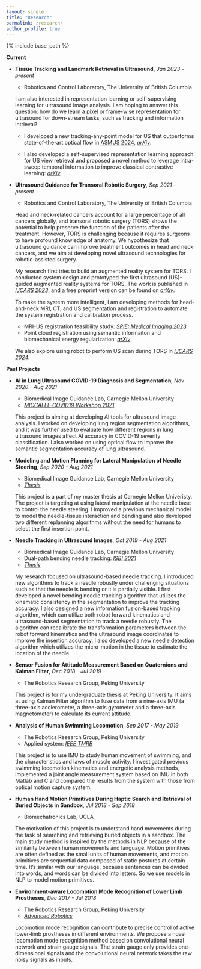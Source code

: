 ```yaml
---
layout: single
title: "Research"
permalink: /research/
author_profile: true
---
```


{% include base_path %}

**Current**

* **Tissue Tracking and Landmark Retrieval in Ultrasound**, *Jan 2023 - present*
    *  Robotics and Control Laboratory, The University of British Columbia

    I am also interested in representation learning or self-supervising learning for ultrasound image analysis. I am hoping to answer this question: how do we learn a pixel or frame-wise representation for ultrasound for down-stream tasks, such as tracking and information intrieval?

    *  I developed a new tracking-any-point model for US that outperforms state-of-the-art optical flow in [ASMUS 2024](https://link.springer.com/chapter/10.1007/978-3-031-73647-6_5), [*arXiv*](https://arxiv.org/abs/2403.04969).

    * I also developed a self-supervised representation learning approach for US view retrieval and proposed a novel method to leverage intra-sweep temporal information to improve classical contrastive learning:  [*arXiv*](https://arxiv.org/abs/2412.07741).

* **Ultrasound Guidance for Transoral Robotic Surgery**, *Sep 2021 - present*
    *  Robotics and Control Laboratory, The University of British Columbia

    Head and neck-related cancers account for a large percentage of all cancers globally, and transoral robotic surgery (TORS) shows the potential to help preserve the function of the patients after the treatment. However, TORS is challenging because it requires surgeons to have profound knowledge of anatomy. We hypothesize that ultrasound guidance can improve treatment outcomes in head and neck cancers, and we aim at developing novel ultrasound technologies for robotic-assisted surgery. 

    My research first tries to build an augmented reality system for TORS. I conducted system design and prototyped  the first ultrasound (US)-guided augmented reality systems for TORS. The work is published in [*IJCARS 2023*](https://link.springer.com/article/10.1007/s11548-023-02898-y), and a free preprint version can be found on [*arXiv*](https://arxiv.org/abs/2211.16544).

    To make the system more intelligent, I am developing methods for head-and-neck MRI, CT, and US segmentation and registration to automate the system registration and calibration process.
    * MRI-US registration feasibility study: [*SPIE: Medical Imaging 2023*](https://www.spiedigitallibrary.org/conference-proceedings-of-spie/12466/1246625/Feasibility-of-MRI-US-registration-in-oropharynx-for-transoral-robotic/10.1117/12.2655032.short)
    * Point cloud registration using semantic informaiton and biomechanical energy regularization: [*arXiv*](https://arxiv.org/abs/2503.00972)

    We also explore using robot to perform US scan during TORS in [*IJCARS 2024*](https://link.springer.com/article/10.1007/s11548-024-03160-9).
    


**Past Projects**

* **AI in Lung Ultrasound COVID-19 Diagnosis and Segmentation**, *Nov 2020 - Aug 2021*
    *  Biomedical Image Guidance Lab, Carnegie Mellon University
    *  [*MICCAI LL-COVID19 Workshop 2021*](https://link.springer.com/chapter/10.1007/978-3-030-90874-4_14)
    
    This project is aiming at developing AI tools for ultrasound image analysis. I worked on developing lung region segmentation algorithms, and it was further used to evaluate how different regions in lung ultrasound images affect AI accuracy in COVID-19 severity classification. I also worked on using optical flow to improve the semantic segmentation accuracy of lung ultrasound.

* **Modeling and Motion Planning for Lateral Manipulation of Needle Steering**, *Sep 2020 - Aug 2021*
    *  Biomedical Image Guidance Lab, Carnegie Mellon University
    *  [*Thesis*](https://www.ri.cmu.edu/publications/ultrasound-based-needle-tracking-and-lateral-manipulation-planning-for-common-needle-steering/)

    This project is a part of my master thesis at Carnegie Mellon Univeristy. The project is targeting at using lateral manipulation at the needle base to control the needle steering. I improved a previous mechanical model to model the needle-tissue interaction and bending and also developed two different replanning algorithms without the need for humans to select the first insertion point.

* **Needle Tracking in Ultrasound Images**, *Oct 2019 - Aug 2021*
    * Biomedical Image Guidance Lab, Carnegie Mellon University
    * Dual-path bending needle tracking: [*ISBI 2021*](https://ieeexplore.ieee.org/abstract/document/9433804) 
    * [*Thesis*](https://www.ri.cmu.edu/publications/ultrasound-based-needle-tracking-and-lateral-manipulation-planning-for-common-needle-steering/)

    My research focused on ultrasound-based needle tracking.  I introduced new algorithms to track a needle robustly under challenging situations such as that the needle is bending or it is partially visible. I first developed a novel bending needle tracking algorithm that utilizes the kinematic consistency in the segmentation to improve the tracking accuracy. I also designed a new information fusion-based tracking algorithm, which can utilize both robot forward kinematics and ultrasound-based segmentation to track a needle robustly. The algorithm can recalibrate the transformation parameters between the robot forward kinematics and the ultrasound image coordinates to improve the insertion accuracy. I also developed a new needle detection algorithm which utilizes the micro-motion in the tissue to estimate the location of the needle.

* **Sensor Fusion for Attitude Measurement Based on Quaternions and Kalman Filter**, *Dec 2018 - Jul 2019*
    * The Robotics Research Group, Peking University

    This project is for my undergraduate thesis at Peking University. It aims at using Kalman Filter algorithm to fuse data from a nine-axis IMU (a three-axis acclerometer, a three-axis gyrometer and a three-axis magnetometer) to calculate its current attitude. 

* **Analysis of Human Swimming Locomotion**, *Sep 2017 - May 2019*
    * The Robotics Research Group, Peking University
    * Applied system: [*IEEE TMRB*](https://ieeexplore.ieee.org/abstract/document/9090211/)

    This project is to use IMU to study human movement of swimming, and the characteristics and laws of muscle activity. 
    I investigated previous swimming locomotion kinematics and energetic analysis methods, implemented a joint angle measurement system based on IMU in both Matlab and C and compared the results from the system with those from optical motion capture system. 

* **Human Hand Motion Primitives During Haptic Search and Retrieval of Buried Objects in Sandbox**, *Jul 2018 - Sep 2018*
    * Biomechatronics Lab, UCLA

    The motivation of this project is to understand hand movements during the task of searching and retrieving buried objects in a sandbox. The main study method is inspired by the methods in NLP because of the similarity between human movements and language. Motion primitives are often defined as the small units of human movements, and motion primitives are sequential data composed of static postures at certain time. It’s similar with our language, because sentences can be divided into words, and words can be divided into letters. So we use models in NLP to model motion primitives.

* **Environment-aware Locomotion Mode Recognition of Lower Limb Prostheses**, *Dec 2017 - Jul 2018*
	* The Robotics Research Group, Peking University
    * [*Advanced Robotics*](https://www.tandfonline.com/doi/abs/10.1080/01691864.2018.1563500)

	Locomotion mode recognition can contribute to precise control of active lower-limb prostheses in different environments. We propose a novel locomotion mode recognition method based on convolutional neural network and strain gauge signals. The strain gauge only provides one-dimensional signals and the convolutional neural network takes the raw noisy signals as inputs.
